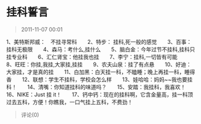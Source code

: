# 挂科誓言
> 2011-11-07 00:01


1、美特斯邦威：　不挂寻常科　　2、特步： 挂科,死一般的感觉　　3、百事：挂科无极限　　4、森马：考什么,挂什么　　5、脑白金：今年过节不挂科,挂科只挂专业科　　6、汇仁肾宝：他挂我也挂　　7、李宁：挂科,一切皆有可能　　8、旺旺：你挂,我挂,大家挂,挂挂　　9、农夫山泉：挂了有点悬　　10、好迪：大家挂，才是真的挂　　11、白加黑：白天挂一科，不瞌睡；晚上再挂一科，睡得香　　12、联想：学生不挂科，学校会怎么样　　13、娃哈哈：妈妈~~我也要挂科！　　14、清嘴：你知道挂科的味道吗？　　15、安踏：我挂科，我喜欢！　　16、NIKE：Just 挂 it！　　17、钙中钙：现在的挂科啊，它含金量高，挂一科顶过去五科，方便！你瞧我，一口气挂上五科，不费劲！
> 评论(0)

